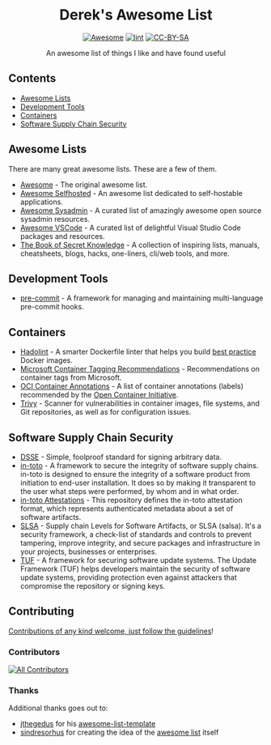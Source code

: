 <!--lint ignore no-dead-urls awesome-git-repo-age -->
<div align="center">

<!-- title -->

# Derek's Awesome List <!-- omit in toc -->
<!--lint disable double-link -->
[![Awesome](https://awesome.re/badge.svg)](https://awesome.re) [![lint](https://github.com/derekmurawsky/dereks-awesome-list/actions/workflows/lint.yaml/badge.svg)](https://github.com/derekmurawsky/dereks-awesome-list/actions/workflows/lint.yaml) [![CC-BY-SA](https://i.creativecommons.org/l/by-sa/4.0/80x15.png)](http://creativecommons.org/licenses/by-sa/4.0/)
<!--lint enable double-link -->
<!-- subtitle -->

An awesome list of things I like and have found useful

</div>

<!-- omit in toc -->
## Contents

- [Awesome Lists](#awesome-lists)
- [Development Tools](#development-tools)
- [Containers](#containers)
- [Software Supply Chain Security](#software-supply-chain-security)

## Awesome Lists

There are many great awesome lists. These are a few of them.
<!--lint ignore double-link -->
- [Awesome](https://github.com/sindresorhus/awesome) - The original awesome list.
- [Awesome Selfhosted](https://github.com/awesome-selfhosted/awesome-selfhosted) - An awesome list dedicated to self-hostable applications.
- [Awesome Sysadmin](https://github.com/awesome-foss/awesome-sysadmin) - A curated list of amazingly awesome open source sysadmin resources.
- [Awesome VSCode](https://github.com/viatsko/awesome-vscode) - A curated list of delightful Visual Studio Code packages and resources.
- [The Book of Secret Knowledge](https://github.com/trimstray/the-book-of-secret-knowledge) - A collection of inspiring lists, manuals, cheatsheets, blogs, hacks, one-liners, cli/web tools, and more.

## Development Tools

- [pre-commit](https://pre-commit.com/) - A framework for managing and maintaining multi-language pre-commit hooks.

## Containers

- [Hadolint](https://github.com/hadolint/hadolint) - A smarter Dockerfile linter that helps you build [best practice](https://docs.docker.com/engine/userguide/eng-image/dockerfile_best-practices) Docker images.
- [Microsoft Container Tagging Recommendations](https://docs.microsoft.com/en-us/azure/container-registry/container-registry-image-tag-version) - Recommendations on container tags from Microsoft.
- [OCI Container Annotations](https://github.com/opencontainers/image-spec/blob/main/annotations.md) - A list of container annotations (labels) recommended by the [Open Container Initiative](https://opencontainers.org/).
- [Trivy](https://github.com/aquasecurity/trivy) - Scanner for vulnerabilities in container images, file systems, and Git repositories, as well as for configuration issues.

## Software Supply Chain Security

- [DSSE](https://github.com/secure-systems-lab/dsse) - Simple, foolproof standard for signing arbitrary data.
- [in-toto](https://in-toto.io/) - A framework to secure the integrity of software supply chains. in-toto is designed to ensure the integrity of a software product from initiation to end-user installation. It does so by making it transparent to the user what steps were performed, by whom and in what order.
- [in-toto Attestations](https://github.com/in-toto/attestation) - This repository defines the in-toto attestation format, which represents authenticated metadata about a set of software artifacts.
- [SLSA](https://slsa.dev/) - Supply chain Levels for Software Artifacts, or SLSA (salsa). It's a security framework, a check-list of standards and controls to prevent tampering, improve integrity, and secure packages and infrastructure in your projects, businesses or enterprises.
- [TUF](https://theupdateframework.io/) - A framework for securing software update systems. The Update Framework (TUF) helps developers maintain the security of software update systems, providing protection even against attackers that compromise the repository or signing keys.

<!-- omit in toc -->
## Contributing

[Contributions of any kind welcome, just follow the guidelines](contributing.md)!
<!-- omit in toc -->
### Contributors

<!-- ALL-CONTRIBUTORS-BADGE:START - Do not remove or modify this section -->
[![All Contributors](https://img.shields.io/badge/all_contributors-13-orange.svg?style=flat-square)](#contributors)
<!-- ALL-CONTRIBUTORS-BADGE:END -->

<!-- omit in toc -->
### Thanks

Additional thanks goes out to:
<!--lint ignore double-link -->
- [jthegedus](https://github.com/jthegedus) for his [awesome-list-template](https://github.com/jthegedus/awesome-list-template)
- [sindresorhus](https://github.com/sindresorhus) for creating the idea of the [awesome list](https://github.com/sindresorhus/awesome) itself

<!-- markdownlint-disable-file MD013 MD033 MD041 -->
